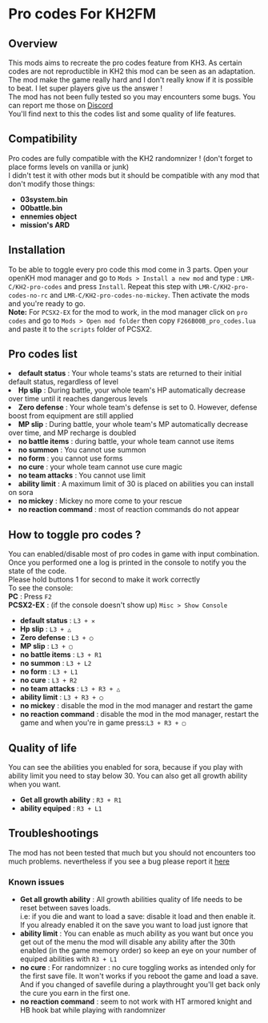 <h1>Pro codes For KH2FM</h1>

<h2>Overview</h2>
<p>This mods aims to recreate the pro codes feature from KH3. As certain codes are not reproductible in KH2 this mod can be seen as an adaptation.<br/>
  The mod make the game really hard and I don't really know if it is possible to beat. I let super players give us the answer !<br/>
  The mod has not been fully tested so you may encounters some bugs. You can report me those on <a href = https://discord.gg/eXX8pM8pj9>Discord</a> <br/>
You'll find next to this the codes list and some quality of life features.</p>

<h2>Compatibility</h2>
<p>Pro codes are fully compatible with the KH2 randomnizer ! (don't forget to place forms levels on vanilla or junk)</br>
I didn't test it with other mods but it should be compatible with any mod that don't modify those things:</p>
<ul>
  <li><B>03system.bin</B></li>
  <li><B>00battle.bin</B></li>
  <li><B>ennemies object</B></li>
  <li><B>mission's ARD</B></li>
</ul>

<h2>Installation</h2>
<p>To be able to toggle every pro code this mod come in 3 parts. Open your openKH mod manager and go to <code>Mods > Install a new mod</code>
and type : <code>LMR-C/KH2-pro-codes</code> and press <code>Install</code>. Repeat this step with <code>LMR-C/KH2-pro-codes-no-rc</code> and <code>LMR-C/KH2-pro-codes-no-mickey</code>. Then activate the mods and you're ready to go.<br/>
  <B>Note:</B> For <code>PCSX2-EX</code> for the mod to work, in the mod manager click on <code>pro codes</code> and go to <code>Mods > Open mod folder</code> then copy <code>F266B00B_pro_codes.lua</code>
 and paste it to the <code>scripts</code> folder of PCSX2.</p>

<h2>Pro codes list</h2>
<lu>
  <li><B>default status</B> : Your whole teams's stats are returned to their initial default status, regardless of level</li>
  <li><B>Hp slip</B> : During battle, your whole team's HP automatically decrease over time until it reaches dangerous levels</li>
  <li><B>Zero defense</B> : Your whole team's defense is set to 0. However, defense boost from equipment are still applied</li>
  <li><B>MP slip</B> : During battle, your whole team's MP automatically decrease over time, and MP recharge is doubled</li>
  <li><B>no battle items</B> : during battle, your whole team cannot use items</li>
  <li><B>no summon</B> : You cannot use summon</li>
  <li><B>no form</B> : you cannot use forms</li>
  <li><B>no cure</B> : your whole team cannot use cure magic</li>
  <li><B>no team attacks</B> : You cannot use limit</li>
  <li><B>ability limit</B> : A maximum limit of 30 is placed on abilities you can install on sora</li>
  <li><B>no mickey</B> : Mickey no more come to your rescue</li>
  <li><B>no reaction command</B> : most of reaction commands do not appear</li>
</lu>

<h2>How to toggle pro codes ?</h2>
<p>You can enabled/disable most of pro codes in game with input combination. Once you performed one a log is printed in the console to notify you the state of the code.<br/>
  Please hold buttons 1 for second to make it work correctly</br>
  To see the console:<br/>
<B>PC</B> : Press <code>F2</code><br/>
<B>PCSX2-EX</B> : (if the console doesn't show up) <code>Misc > Show Console</code></p>
<ul>
  <li><B>default status</B> : <code>L3 + ✕</code></li>
  <li><B>Hp slip</B> : <code>L3 + △</code></li>
  <li><B>Zero defense</B> : <code>L3 + ◯</code></li>
  <li><B>MP slip</B> : <code>L3 + ▢</code></li>
  <li><B>no battle items</B> : <code>L3 + R1</code></li>
  <li><B>no summon</B> : <code>L3 + L2</code></li>
  <li><B>no form</B> : <code>L3 + L1</code></li>
  <li><B>no cure</B> : <code>L3 + R2</code></li>
  <li><B>no team attacks</B> : <code>L3 + R3 + △</code></li>
  <li><B>ability limit</B> : <code>L3 + R3 + ◯</code></li>
  <li><B>no mickey</B> : disable the mod in the mod manager and restart the game</li>
  <li><B>no reaction command</B> : disable the mod in the mod manager, restart the game and when you're in game press:<code>L3&nbsp+&nbspR3&nbsp+&nbsp▢</code></li>
</ul>

<h2>Quality of life</h2>
<p>You can see the abilities you enabled for sora, because if you play with ability limit you need to stay below 30. You can also get all growth ability 
when you want.</p>
<ul>
  <li><B>Get all growth ability</B> : <code>R3 + R1</code></li>
  <li><B>ability equiped</B> : <code>R3 + L1</code></li>
</ul>

<h2>Troubleshootings</h2>
<p>The mod has not been tested that much but you should not encounters too much problems.
nevertheless if you see a bug please report it <a href = https://discord.gg/eXX8pM8pj9>here</a></p>
<h3>Known issues</h3>
<ul>
  <li><B>Get all growth ability</B> : All growth abilities quality of life needs to be reset between saves loads. <br/>
    i.e: if you die and want to load a save: disable it load and then enable it. If you already enabled it on the save you want to load just ignore that</li>
  <li><B>ability limit</B> : You can enable as much ability as you want but once you get out of the menu the mod will disable any ability after the 30th enabled (in the game memory order) so keep an eye on your number of equiped abilities
  with <code>R3&nbsp+&nbspL1</code></li>
  <li><B>no cure</B> : For randomnizer : no cure toggling works as intended only for the first save file. It won't works if
  you reboot the game and load a save. And if you changed of savefile during a playthrought you'll get back only the cure you earn in the first one.</li>
  <li><B>no reaction command</B> : seem to not work with HT armored knight and HB hook bat while playing with randomnizer</li>
</ul>
